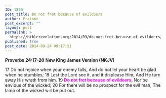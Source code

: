```yaml
---
ID: 1866
post_title: Do not fret because of evildoers
author: Praison
post_excerpt: ""
layout: post
permalink: >
  https://biblerevelation.org/2014/09/do-not-fret-because-of-evildoers/
published: true
post_date: 2014-09-24 09:17:51
---
```

<strong>Proverbs 24:17-20</strong>
<strong> New King James Version (NKJV)</strong>

17 Do not rejoice when your enemy falls,
And do not let your heart be glad when he stumbles;
18 Lest the Lord see it, and it displease Him,
And He turn away His wrath from him.
19 <span style="color: #ff00ff;"><strong>Do not fret because of evildoers</strong></span>,
Nor be envious of the wicked;
20 For there will be no prospect for the evil man;
The lamp of the wicked will be put out.